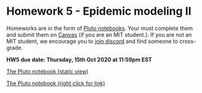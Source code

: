 # Homework 5 - Epidemic modeling II

Homeworks are in the form of [Pluto notebooks](https://github.com/fonsp/Pluto.jl). Your must complete them and submit them on [Canvas](https://canvas.mit.edu/courses/5637) (if you are an MIT student.). If you are not an MIT student, we encourage you to [join discord](https://discord.gg/Z5qnVf8) and find someone to cross-grade.

**HW5 due date: Thursday, 15th Oct 2020 at 11:59pm EST**

[The Pluto notebook (static view)](https://htmlview.glitch.me/?https://github.com/mitmath/18S191/blob/Fall20/homework/homework5/hw5.html)

[The Pluto notebook (right click for link)](https://raw.githubusercontent.com/mitmath/18S191/Fall20/homework/homework5/hw5.jl)
